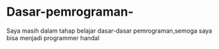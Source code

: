 # Dasar-pemrograman-
Saya masih dalam tahap belajar dasar-dasar pemrograman,semoga saya bisa menjadi programmer handal
